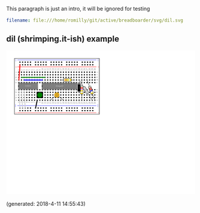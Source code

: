 This paragraph is just an intro, it will be ignored for testing

~~~yaml example="dil" fixture="hello.js"
filename: file:///home/romilly/git/active/breadboarder/svg/dil.svg
~~~




## dil (shrimping.it-ish) example

![dil](first-bc91e865-0ee7-4f35-80b9-2d40ff5b4aaf.png)

(generated: 2018-4-11 14:55:43)


